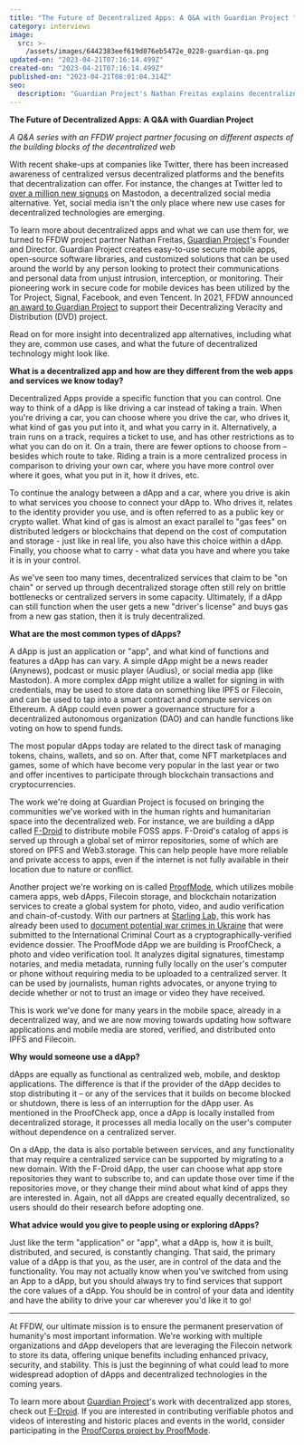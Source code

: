 ```yaml
---
title: "The Future of Decentralized Apps: A Q&A with Guardian Project "
category: interviews
image:
  src: >-
    /assets/images/6442383eef619d076eb5472e_0228-guardian-qa.png
updated-on: "2023-04-21T07:16:14.499Z"
created-on: "2023-04-21T07:16:14.499Z"
published-on: "2023-04-21T08:01:04.314Z"
seo:
  description: "Guardian Project's Nathan Freitas explains decentralized apps, their benefits, and how they're revolutionizing digital privacy and security in mobile technology."
---
```


**The Future of Decentralized Apps: A Q&A with Guardian Project**

_A Q&A series with an FFDW project partner focusing on different aspects of the building blocks of the decentralized web_

With recent shake-ups at companies like Twitter, there has been increased awareness of centralized versus decentralized platforms and the benefits that decentralization can offer. For instance, the changes at Twitter led to [over a million new signups](https://twitter.com/joinmastodon/status/1591519312338210816) on Mastodon, a decentralized social media alternative. Yet, social media isn't the only place where new use cases for decentralized technologies are emerging.

To learn more about decentralized apps and what we can use them for, we turned to FFDW project partner Nathan Freitas, [Guardian Project](https://guardianproject.info/)'s Founder and Director. Guardian Project creates easy-to-use secure mobile apps, open-source software libraries, and customized solutions that can be used around the world by any person looking to protect their communications and personal data from unjust intrusion, interception, or monitoring. Their pioneering work in secure code for mobile devices has been utilized by the Tor Project, Signal, Facebook, and even Tencent. In 2021, FFDW announced [an award to Guardian Project](/guardian-project-annoucement) to support their Decentralizing Veracity and Distribution (DVD) project.

Read on for more insight into decentralized app alternatives, including what they are, common use cases, and what the future of decentralized technology might look like.

**What is a decentralized app and how are they different from the web apps and services we know today?**

Decentralized Apps provide a specific function that you can control. One way to think of a dApp is like driving a car instead of taking a train. When you're driving a car, you can choose where you drive the car, who drives it, what kind of gas you put into it, and what you carry in it. Alternatively, a train runs on a track, requires a ticket to use, and has other restrictions as to what you can do on it. On a train, there are fewer options to choose from – besides which route to take. Riding a train is a more centralized process in comparison to driving your own car, where you have more control over where it goes, what you put in it, how it drives, etc.

To continue the analogy between a dApp and a car, where you drive is akin to what services you choose to connect your dApp to. Who drives it, relates to the identity provider you use, and is often referred to as a public key or crypto wallet. What kind of gas is almost an exact parallel to "gas fees" on distributed ledgers or blockchains that depend on the cost of computation and storage - just like in real life, you also have this choice within a dApp. Finally, you choose what to carry - what data you have and where you take it is in your control.

As we've seen too many times, decentralized services that claim to be "on chain" or served up through decentralized storage often still rely on brittle bottlenecks or centralized servers in some capacity. Ultimately, if a dApp can still function when the user gets a new "driver's license" and buys gas from a new gas station, then it is truly decentralized.

**What are the most common types of dApps?**

A dApp is just an application or "app", and what kind of functions and features a dApp has can vary. A simple dApp might be a news reader (Anynews), podcast or music player (Audius), or social media app (like Mastodon). A more complex dApp might utilize a wallet for signing in with credentials, may be used to store data on something like IPFS or Filecoin, and can be used to tap into a smart contract and compute services on Ethereum. A dApp could even power a governance structure for a decentralized autonomous organization (DAO) and can handle functions like voting on how to spend funds.

The most popular dApps today are related to the direct task of managing tokens, chains, wallets, and so on. After that, come NFT marketplaces and games, some of which have become very popular in the last year or two and offer incentives to participate through blockchain transactions and cryptocurrencies.

The work we're doing at Guardian Project is focused on bringing the communities we've worked with in the human rights and humanitarian space into the decentralized web. For instance, we are building a dApp called [F-Droid](https://f-droid.org/) to distribute mobile FOSS apps. F-Droid's catalog of apps is served up through a global set of mirror repositories, some of which are stored on IPFS and Web3.storage. This can help people have more reliable and private access to apps, even if the internet is not fully available in their location due to nature or conflict.

Another project we're working on is called [ProofMode](https://proofmode.org/), which utilizes mobile camera apps, web dApps, Filecoin storage, and blockchain notarization services to create a global system for photo, video, and audio verification and chain-of-custody. With our partners at [Starling Lab,](https://www.starlinglab.org/) this work has already been used to [document potential war crimes in Ukraine](https://www.politico.com/newsletters/digital-future-daily/2023/01/17/ukraine-war-crimes-blockchain-00078170) that were submitted to the International Criminal Court as a cryptographically-verified evidence dossier. The ProofMode dApp we are building is ProofCheck, a photo and video verification tool. It analyzes digital signatures, timestamp notaries, and media metadata, running fully locally on the user's computer or phone without requiring media to be uploaded to a centralized server. It can be used by journalists, human rights advocates, or anyone trying to decide whether or not to trust an image or video they have received.

This is work we've done for many years in the mobile space, already in a decentralized way, and we are now moving towards updating how software applications and mobile media are stored, verified, and distributed onto IPFS and Filecoin.

**Why would someone use a dApp?**

dApps are equally as functional as centralized web, mobile, and desktop applications. The difference is that if the provider of the dApp decides to stop distributing it – or any of the services that it builds on become blocked or shutdown, there is less of an interruption for the dApp user. As mentioned in the ProofCheck app, once a dApp is locally installed from decentralized storage, it processes all media locally on the user's computer without dependence on a centralized server.

On a dApp, the data is also portable between services, and any functionality that may require a centralized service can be supported by migrating to a new domain. With the F-Droid dApp, the user can choose what app store repositories they want to subscribe to, and can update those over time if the repositories move, or they change their mind about what kind of apps they are interested in. Again, not all dApps are created equally decentralized, so users should do their research before adopting one.

**What advice would you give to people using or exploring dApps?**

Just like the term "application" or "app", what a dApp is, how it is built, distributed, and secured, is constantly changing. That said, the primary value of a dApp is that you, as the user, are in control of the data and the functionality. You may not actually know when you've switched from using an App to a dApp, but you should always try to find services that support the core values of a dApp. You should be in control of your data and identity and have the ability to drive your car wherever you'd like it to go!

---

At FFDW, our ultimate mission is to ensure the permanent preservation of humanity's most important information. We're working with multiple organizations and dApp developers that are leveraging the Filecoin network to store its data, offering unique benefits including enhanced privacy, security, and stability. This is just the beginning of what could lead to more widespread adoption of dApps and decentralized technologies in the coming years.

To learn more about [Guardian Project](https://guardianproject.info)'s work with decentralized app stores, check out [F-Droid](https://f-droid.org). If you are interested in contributing verifiable photos and videos of interesting and historic places and events in the world, consider participating in the [ProofCorps project by ProofMode](https://proofmode.org/proofcorps).
